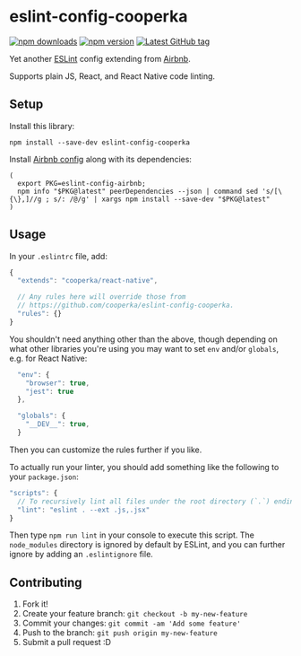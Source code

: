 # eslint-config-cooperka

[![npm downloads](https://img.shields.io/npm/dm/eslint-config-cooperka.svg)](https://www.npmjs.com/package/eslint-config-cooperka)
[![npm version](https://img.shields.io/npm/v/eslint-config-cooperka.svg)](https://www.npmjs.com/package/eslint-config-cooperka)
[![Latest GitHub tag](https://img.shields.io/github/tag/cooperka/eslint-config-cooperka.svg)](https://github.com/cooperka/eslint-config-cooperka)

Yet another [ESLint](http://eslint.org/) config extending from [Airbnb](https://github.com/airbnb/javascript).

Supports plain JS, React, and React Native code linting.

## Setup

Install this library:

```console
npm install --save-dev eslint-config-cooperka
```

Install [Airbnb config](https://www.npmjs.com/package/eslint-config-airbnb) along with its dependencies:

```console
(
  export PKG=eslint-config-airbnb;
  npm info "$PKG@latest" peerDependencies --json | command sed 's/[\{\},]//g ; s/: /@/g' | xargs npm install --save-dev "$PKG@latest"
)
```

## Usage

In your `.eslintrc` file, add:

```js
{
  "extends": "cooperka/react-native",

  // Any rules here will override those from
  // https://github.com/cooperka/eslint-config-cooperka.
  "rules": {}
}

```

You shouldn't need anything other than the above, though depending on
what other libraries you're using you may want to set `env` and/or `globals`, e.g. for React Native:

```js
  "env": {
    "browser": true,
    "jest": true
  },

  "globals": {
    "__DEV__": true,
  }
```

Then you can customize the rules further if you like.

To actually run your linter, you should add something like the following to your `package.json`:

```js
"scripts": {
  // To recursively lint all files under the root directory (`.`) ending in `.js` or `.jsx`:
  "lint": "eslint . --ext .js,.jsx"
}
```

Then type `npm run lint` in your console to execute this script.
The `node_modules` directory is ignored by default by ESLint, and you can further ignore by adding an `.eslintignore` file.

## Contributing

1. Fork it!
2. Create your feature branch: `git checkout -b my-new-feature`
3. Commit your changes: `git commit -am 'Add some feature'`
4. Push to the branch: `git push origin my-new-feature`
5. Submit a pull request :D
